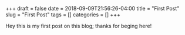 +++ 
draft = false
date = 2018-09-09T21:56:26-04:00
title = "First Post"
slug = "First Post" 
tags = []
categories = []
+++


Hey this is my first post on this blog; thanks for beging here!
